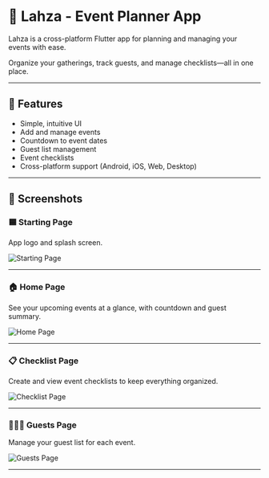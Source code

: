 # 📅 Lahza - Event Planner App

Lahza is a cross-platform Flutter app for planning and managing your events with ease.

Organize your gatherings, track guests, and manage checklists—all in one place.

---

## 🌟 Features

- Simple, intuitive UI
- Add and manage events
- Countdown to event dates
- Guest list management
- Event checklists
- Cross-platform support (Android, iOS, Web, Desktop)

---

## 📸 Screenshots

### 🟦 Starting Page

App logo and splash screen.

![Starting Page](screenshots/starting_page.png)

---

### 🏠 Home Page

See your upcoming events at a glance, with countdown and guest summary.

![Home Page](screenshots/homepage.png)

---

### 📋 Checklist Page

Create and view event checklists to keep everything organized.

![Checklist Page](screenshots/checklist.png)

---

### 🧑‍🤝‍🧑 Guests Page

Manage your guest list for each event.

![Guests Page](screenshots/guestpage.png)

---
